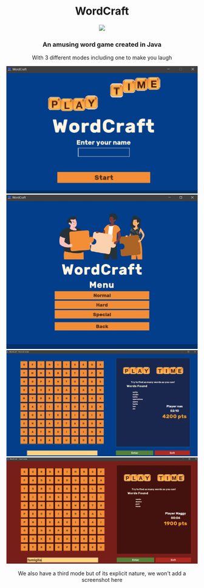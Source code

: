 <div align="center">
  <h1>
      WordCraft
  </h1>
    <a href="#">
      <img src="https://img.shields.io/badge/Created-May%202023-blue">
   </a>
  <h3>An amusing word game created in Java</h3>
  <p>With 3 different modes including one to make you laugh</p>
  <div>
    <img src="src/screenshots/startScreen.jpg">
    <img src="src/screenshots/menuScreen.jpg">
    <img src="src/screenshots/normalMode.jpg">
    <img src="src/screenshots/hardMode.jpg">
    <p>We also have a third mode but of its explicit nature, we won't add a screenshot here</p>
  </div>
</div>
